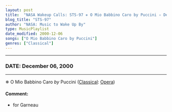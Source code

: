 ```yaml
---
layout: post
title:  "NASA Wakeup Calls: STS-97 ✵ O Mio Babbino Caro by Puccini ✧ December 06, 2000"
blog_title: "STS-97"
author: "NASA: Music to Wake Up By"
type: MusicPlaylist
date_modified: 2000-12-06
songs: ["O Mio Babbino Caro by Puccini"]
genres: ["Classical"]
---
```


----
### DATE: December 06, 2000
----
✵ O Mio Babbino Caro *by* Puccini ([Classical](https://www.discogs.com/genre/Classical): [Opera](https://www.discogs.com/style/Opera)) <a target="blank_" href="https://www.discogs.com/Giacomo-Puccini-Bid%C3%BA-Say%C3%A3o-Pietro-Cimara-Gianni-Schicchi-O-Mio-Babbino-Caro-La-Boheme-Musettas-Wal/release/12006348">
    <i class="fas fa-compact-disc"
       title="Discogs entry for this song"
       alt="Discogs entry for this song"
       style="font-size: 1.1em;"></i></a>
    

#### Comment:
* for Garneau



<br/>
<center>
	<a target="_blank"
	   href="https://twitter.com/intent/tweet?hashtags=Space,NASA,Playlist,NASAWakeupCalls,SpaceProgram&text=🚀 {{ page.author}}, {{ page.title }}. {{ site.url }}{{ page.url }}&via=nasawakeupcalls"><i class="fab fa-twitter" title="Tweet this page" alt="Tweet this page" style="font-size: 1.3em;"></i></a>
	&nbsp; 	<i class="fas fa-user-astronaut" style="font-size: 1.5em;"></i> &nbsp;
    <a id="custom_amazon_link"
       type="amzn" search="#"
       category="popular music">
    <i class="fab fa-amazon" style="font-size: 1.3em;"></i></a>
</center>

<!-- Randomly resolve an individual entry from a song array -->
<script src="/assets/javascript/seedrandom.min.js"></script>
<script>
  var wake_me_up = ["O Mio Babbino Caro by Puccini"];
  var prng = new Math.seedrandom();
  function randomSong() {
    song = wake_me_up[Math.floor(Math.random() * wake_me_up.length)];
    var amazon_link = document.getElementById("custom_amazon_link");
    amazon_link.setAttribute("search", song);
  }
  window.onload = randomSong();
</script>
